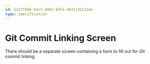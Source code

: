 ```yaml
---
id: b127f886-6dc3-4082-83fe-db3213b231be
type: specification
---
```


# Git Commit Linking Screen

There should be a separate screen containing a form to fill out for Git commit linking
